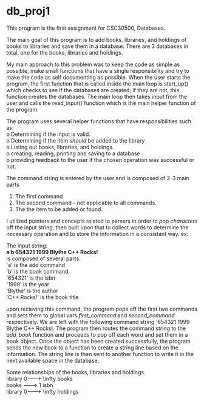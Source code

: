 # db_proj1

This program is the first assignment for CSC30500, Databases. 

The main goal of this program is to add books, libraries, and holdings of books to libraries and save them in a database. 
There are 3 databases in total, one for the books, libraries and holdings. 

My main approach to this problem was to keep the code as simple as possible, make small functions that have a single responsibility and try to make the code as self documenting as possible. When the user starts the program, the first function that is called inside the main loop is start_up() which checks to see if the databases are created; if they are not, this function creates the databases. The main loop then takes input from the user and calls the read_input() function which is the main helper function of the program. 

The program uses several helper functions that have responsibilities such as: <br/>
o Determining if the input is valid.  <br/>
o Determining if the item _should_  be added to the library  <br/>
o Listing out books, libraries, and holdings.  <br/>
o creating, reading, printing and saving to a database <br/>
o providing feedback to the user if the chosen operation was successful or not.  <br/>

The command string is entered by the user and is composed of 2-3 main parts
1) The first command
2) The second command -  not applicable to all commands. 
3) The the item to be added or found. 

I utilized pointers and concepts related to parsers in order to _pop characters_ off the input string, then built upon that to collect words to determine the necessary operation and to store the information in a consistant way. ex: <br/>

The input string: <br/>
**a b 654321 1999 Blythe C++ Rocks!**  <br/>
 is composed of several parts.  <br/>
'a' is the add command <br/>
'b' is the book command <br/>
'654321' is the isbn <br/>
'1999' is the year <br/>
'Blythe' is the author <br/>
'C++ Rocks!' is the book title <br/>

upon recieving this command, the program pops off the first two commands and sets them to global vars _first_command_ and _second_command_ respectively. We are left with the following command string '654321 1999 Blythe C++ Rocks!. The program then routes the command string to the _add_book_ function and proceeds to pop off each word and set them in a book object. Once the object has been created successfully, the program sends the new book to a function to create a string line based on the information. The string line is then sent to another function to write it in the next available space in the database. 

Some relationships of the books, libraries and holdings.  <br/>
library 0---> \infty books <br/>
books ---> 1 isbn <br/>
library 0---> \infty holdings <br/>
